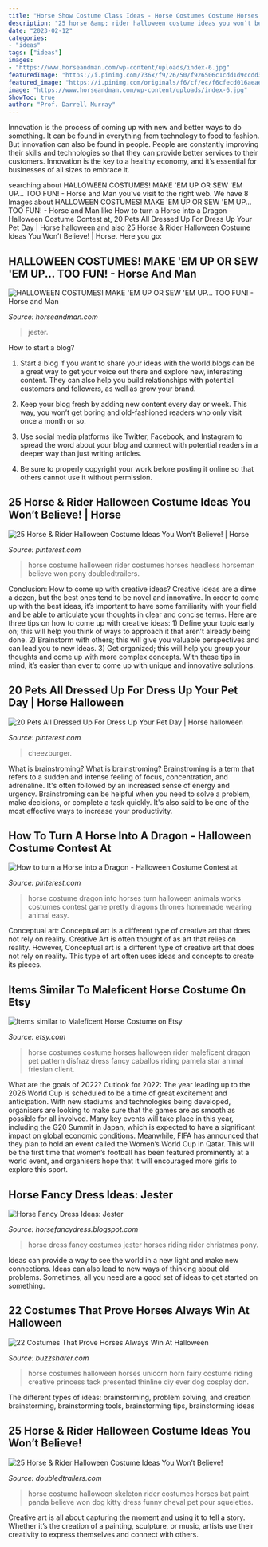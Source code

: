```yaml
---
title: "Horse Show Costume Class Ideas - Horse Costumes Costume Horses Halloween Rider Maleficent Dragon Pet Pattern Disfraz Dress Fancy Caballos Riding Pamela Star Animal Friesian Client"
description: "25 horse &amp; rider halloween costume ideas you won’t believe!"
date: "2023-02-12"
categories:
- "ideas"
tags: ["ideas"]
images:
- "https://www.horseandman.com/wp-content/uploads/index-6.jpg"
featuredImage: "https://i.pinimg.com/736x/f9/26/50/f926506c1cdd1d9ccdd3a137f796be18.jpg"
featured_image: "https://i.pinimg.com/originals/f6/cf/ec/f6cfecd016aeae43400d1b36c3001899.jpg"
image: "https://www.horseandman.com/wp-content/uploads/index-6.jpg"
ShowToc: true
author: "Prof. Darrell Murray"
---
```



Innovation is the process of coming up with new and better ways to do something. It can be found in everything from technology to food to fashion. But innovation can also be found in people. People are constantly improving their skills and technologies so that they can provide better services to their customers. Innovation is the key to a healthy economy, and it’s essential for businesses of all sizes to embrace it.

	

		
searching about HALLOWEEN COSTUMES! MAKE &#039;EM UP OR SEW &#039;EM UP... TOO FUN! - Horse and Man you've visit to the right web. We have 8 Images about HALLOWEEN COSTUMES! MAKE &#039;EM UP OR SEW &#039;EM UP... TOO FUN! - Horse and Man like How to turn a Horse into a Dragon - Halloween Costume Contest at, 20 Pets All Dressed Up For Dress Up Your Pet Day | Horse halloween and also 25 Horse &amp; Rider Halloween Costume Ideas You Won’t Believe! | Horse. Here you go:
		
    
## HALLOWEEN COSTUMES! MAKE &#039;EM UP OR SEW &#039;EM UP... TOO FUN! - Horse And Man

<img loading=lazy src="https://www.horseandman.com/wp-content/uploads/index-6.jpg" onerror="this.onerror=null;this.src='https://tse4.mm.bing.net/th?id=OIP.jW8qxymM4fF0QDc6YXihpwHaJ4&amp;pid=15.1';" alt="HALLOWEEN COSTUMES! MAKE &#039;EM UP OR SEW &#039;EM UP... TOO FUN! - Horse and Man">

_Source: horseandman.com_

>jester. 

	

How to start a blog?
1. Start a blog if you want to share your ideas with the world.blogs can be a great way to get your voice out there and explore new, interesting content. They can also help you build relationships with potential customers and followers, as well as grow your brand.
2. Keep your blog fresh by adding new content every day or week. This way, you won’t get boring and old-fashioned readers who only visit once a month or so.

3. Use social media platforms like Twitter, Facebook, and Instagram to spread the word about your blog and connect with potential readers in a deeper way than just writing articles.

4. Be sure to properly copyright your work before posting it online so that others cannot use it without permission.

    
## 25 Horse &amp; Rider Halloween Costume Ideas You Won’t Believe! | Horse

<img loading=lazy src="https://i.pinimg.com/originals/3b/85/0e/3b850eb7ed7fb650df78732b52a202b1.jpg" onerror="this.onerror=null;this.src='https://tse1.mm.bing.net/th?id=OIP.WpO-AqIkLvQcuMqBBZ-cyQHaF7&amp;pid=15.1';" alt="25 Horse &amp; Rider Halloween Costume Ideas You Won’t Believe! | Horse">

_Source: pinterest.com_

>horse costume halloween rider costumes horses headless horseman believe won pony doubledtrailers. 

	

Conclusion: How to come up with creative ideas?
Creative ideas are a dime a dozen, but the best ones tend to be novel and innovative. In order to come up with the best ideas, it’s important to have some familiarity with your field and be able to articulate your thoughts in clear and concise terms. Here are three tips on how to come up with creative ideas: 1) Define your topic early on; this will help you think of ways to approach it that aren’t already being done. 2) Brainstorm with others; this will give you valuable perspectives and can lead you to new ideas. 3) Get organized; this will help you group your thoughts and come up with more complex concepts. With these tips in mind, it’s easier than ever to come up with unique and innovative solutions.

    
## 20 Pets All Dressed Up For Dress Up Your Pet Day | Horse Halloween

<img loading=lazy src="https://i.pinimg.com/originals/f6/cf/ec/f6cfecd016aeae43400d1b36c3001899.jpg" onerror="this.onerror=null;this.src='https://tse2.mm.bing.net/th?id=OIP.ZygJCXgRTGwiVVYncDoX0QHaLD&amp;pid=15.1';" alt="20 Pets All Dressed Up For Dress Up Your Pet Day | Horse halloween">

_Source: pinterest.com_

>cheezburger. 

	

What is brainstroming?
What is brainstroming? Brainstroming is a term that refers to a sudden and intense feeling of focus, concentration, and adrenaline. It's often followed by an increased sense of energy and urgency. Brainstroming can be helpful when you need to solve a problem, make decisions, or complete a task quickly. It's also said to be one of the most effective ways to increase your productivity.

    
## How To Turn A Horse Into A Dragon - Halloween Costume Contest At

<img loading=lazy src="https://i.pinimg.com/736x/f9/26/50/f926506c1cdd1d9ccdd3a137f796be18.jpg" onerror="this.onerror=null;this.src='https://tse2.mm.bing.net/th?id=OIP.uHgsY8VQy3X_xyd3-Q2iXQHaJ3&amp;pid=15.1';" alt="How to turn a Horse into a Dragon - Halloween Costume Contest at">

_Source: pinterest.com_

>horse costume dragon into horses turn halloween animals works costumes contest game pretty dragons thrones homemade wearing animal easy. 

	

Conceptual art: Conceptual art is a different type of creative art that does not rely on reality.
Creative Art is often thought of as art that relies on reality. However, Conceptual art is a different type of creative art that does not rely on reality. This type of art often uses ideas and concepts to create its pieces.

    
## Items Similar To Maleficent Horse Costume On Etsy

<img loading=lazy src="https://img0.etsystatic.com/040/0/9358225/il_570xN.633512150_rpoe.jpg" onerror="this.onerror=null;this.src='https://tse1.mm.bing.net/th?id=OIP.AVulHHDpMCiWO3tJUe0RSwHaKX&amp;pid=15.1';" alt="Items similar to Maleficent Horse Costume on Etsy">

_Source: etsy.com_

>horse costumes costume horses halloween rider maleficent dragon pet pattern disfraz dress fancy caballos riding pamela star animal friesian client. 

	

What are the goals of 2022?
Outlook for 2022: The year leading up to the 2026 World Cup is scheduled to be a time of great excitement and anticipation. With new stadiums and technologies being developed, organisers are looking to make sure that the games are as smooth as possible for all involved. Many key events will take place in this year, including the G20 Summit in Japan, which is expected to have a significant impact on global economic conditions. Meanwhile, FIFA has announced that they plan to hold an event called the Women’s World Cup in Qatar. This will be the first time that women’s football has been featured prominently at a world event, and organisers hope that it will encouraged more girls to explore this sport.

    
## Horse Fancy Dress Ideas: Jester

<img loading=lazy src="http://1.bp.blogspot.com/-YOUIEhiPCAw/TXlXRk-TrJI/AAAAAAAAAeY/VDCZo3oRl1c/s1600/Jester4.jpg" onerror="this.onerror=null;this.src='https://tse1.mm.bing.net/th?id=OIP.I0-zWKVZhAlt573xnjWlJAHaJ4&amp;pid=15.1';" alt="Horse Fancy Dress Ideas: Jester">

_Source: horsefancydress.blogspot.com_

>horse dress fancy costumes jester horses riding rider christmas pony. 

	

Ideas can provide a way to see the world in a new light and make new connections. Ideas can also lead to new ways of thinking about old problems. Sometimes, all you need are a good set of ideas to get started on something.

    
## 22 Costumes That Prove Horses Always Win At Halloween

<img loading=lazy src="https://buzzsharer.com/wp-content/uploads/2015/10/Unicorn.jpg" onerror="this.onerror=null;this.src='https://tse2.mm.bing.net/th?id=OIP.xwTuaFdBBkMzs4R0LAcBVgHaLH&amp;pid=15.1';" alt="22 Costumes That Prove Horses Always Win At Halloween">

_Source: buzzsharer.com_

>horse costumes halloween horses unicorn horn fairy costume riding creative princess tack presented thinline diy ever dog cosplay don. 

	

The different types of ideas: brainstorming, problem solving, and creation
brainstorming, brainstorming tools, brainstorming tips, brainstorming ideas

    
## 25 Horse &amp; Rider Halloween Costume Ideas You Won’t Believe!

<img loading=lazy src="https://www.doubledtrailers.com/assets/images/Content-Images/27_SkeletonHorse_opt.jpg" onerror="this.onerror=null;this.src='https://tse1.mm.bing.net/th?id=OIP.mZKeQhEVUEuVv7D7y3Tl0wHaF_&amp;pid=15.1';" alt="25 Horse &amp; Rider Halloween Costume Ideas You Won’t Believe!">

_Source: doubledtrailers.com_

>horse costume halloween skeleton rider costumes horses bat paint panda believe won dog kitty dress funny cheval pet pour squelettes. 

	

Creative art is all about capturing the moment and using it to tell a story. Whether it’s the creation of a painting, sculpture, or music, artists use their creativity to express themselves and connect with others.

